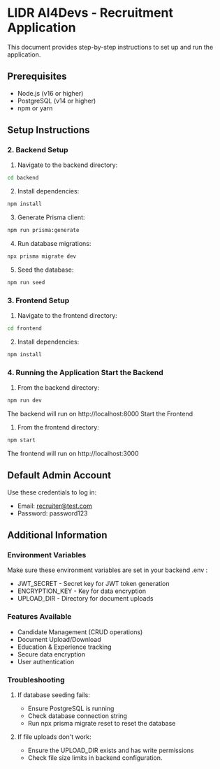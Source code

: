 # LIDR AI4Devs - Recruitment Application
This document provides step-by-step instructions to set up and run the application.

## Prerequisites
- Node.js (v16 or higher)
- PostgreSQL (v14 or higher)
- npm or yarn

## Setup Instructions
### 2. Backend Setup
1. Navigate to the backend directory:
```bash
cd backend
 ```

2. Install dependencies:
```bash
npm install
 ```

3. Generate Prisma client:
```bash
npm run prisma:generate
 ```

4. Run database migrations:
```bash
npx prisma migrate dev
 ```

5. Seed the database:
```bash
npm run seed
 ```

### 3. Frontend Setup
1. Navigate to the frontend directory:
```bash
cd frontend
 ```

2. Install dependencies:
```bash
npm install
 ```

### 4. Running the Application Start the Backend
1. From the backend directory:
```bash
npm run dev
 ```

The backend will run on http://localhost:8000
 Start the Frontend
1. From the frontend directory:
```bash
npm start
 ```

The frontend will run on http://localhost:3000

## Default Admin Account
Use these credentials to log in:

- Email: recruiter@test.com
- Password: password123
## Additional Information
### Environment Variables
Make sure these environment variables are set in your backend .env :

- JWT_SECRET - Secret key for JWT token generation
- ENCRYPTION_KEY - Key for data encryption
- UPLOAD_DIR - Directory for document uploads
### Features Available
- Candidate Management (CRUD operations)
- Document Upload/Download
- Education & Experience tracking
- Secure data encryption
- User authentication
### Troubleshooting
1. If database seeding fails:
   
   - Ensure PostgreSQL is running
   - Check database connection string
   - Run npx prisma migrate reset to reset the database
2. If file uploads don't work:
   
   - Ensure the UPLOAD_DIR exists and has write permissions
   - Check file size limits in backend configuration.